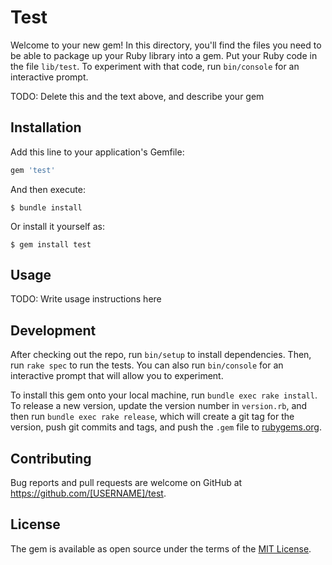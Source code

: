 # Test

Welcome to your new gem! In this directory, you'll find the files you need to be able to package up your Ruby library into a gem. Put your Ruby code in the file `lib/test`. To experiment with that code, run `bin/console` for an interactive prompt.

TODO: Delete this and the text above, and describe your gem

## Installation

Add this line to your application's Gemfile:

```ruby
gem 'test'
```

And then execute:

    $ bundle install

Or install it yourself as:

    $ gem install test

## Usage

TODO: Write usage instructions here

## Development

After checking out the repo, run `bin/setup` to install dependencies. Then, run `rake spec` to run the tests. You can also run `bin/console` for an interactive prompt that will allow you to experiment.

To install this gem onto your local machine, run `bundle exec rake install`. To release a new version, update the version number in `version.rb`, and then run `bundle exec rake release`, which will create a git tag for the version, push git commits and tags, and push the `.gem` file to [rubygems.org](https://rubygems.org).

## Contributing

Bug reports and pull requests are welcome on GitHub at https://github.com/[USERNAME]/test.

## License

The gem is available as open source under the terms of the [MIT License](https://opensource.org/licenses/MIT).
